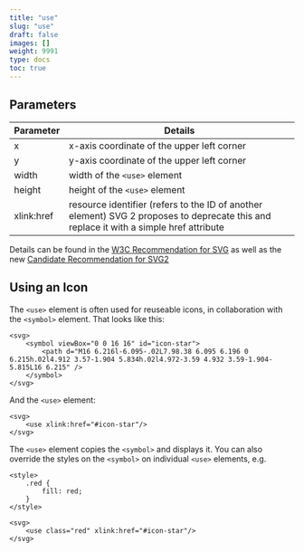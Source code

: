 ```yaml
---
title: "use"
slug: "use"
draft: false
images: []
weight: 9991
type: docs
toc: true
---
```


## Parameters
| Parameter | Details |
| --------- | ------- |
| x         | x-axis coordinate of the upper left corner |
| y         | y-axis coordinate of the upper left corner |
| width     | width of the `<use>` element |
| height    | height of the `<use>` element
| xlink:href| resource identifier (refers to the ID of another element) SVG 2 proposes to deprecate this and replace it with a simple href attribute

Details can be found in the [W3C Recommendation for SVG](https://www.w3.org/TR/SVG11/struct.html#UseElement) as well as the new [Candidate Recommendation for SVG2](https://svgwg.org/svg2-draft/struct.html#UseElement) 

## Using an Icon
The `<use>` element is often used for reuseable icons, in collaboration with the `<symbol>` element. That looks like this:

```
<svg>
    <symbol viewBox="0 0 16 16" id="icon-star">
        <path d="M16 6.216l-6.095-.02L7.98.38 6.095 6.196 0 6.215h.02l4.912 3.57-1.904 5.834h.02l4.972-3.59 4.932 3.59-1.904-5.815L16 6.215" />
    </symbol>
</svg>
```
And the `<use>` element:
```
<svg>
    <use xlink:href="#icon-star"/>
</svg>
```

The `<use>` element copies the `<symbol>` and displays it. You can also override the styles on the `<symbol>` on individual `<use>` elements, e.g.

```
<style>
    .red {
        fill: red;
    }
</style>

<svg>
    <use class="red" xlink:href="#icon-star"/>
</svg>
```

